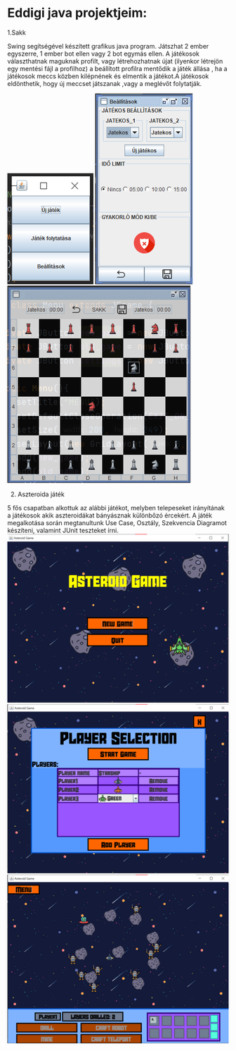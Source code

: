 # Eddigi java projektjeim:

1.Sakk

Swing segítségével készített grafikus java program.
Játszhat 2 ember egyszerre, 1 ember bot ellen vagy 2 bot egymás ellen. A játékosok választhatnak maguknak profilt, vagy létrehozhatnak újat (ilyenkor létrejön egy mentési fájl a profilhoz) a beállított profilra mentődik a játék állása , ha a játékosok meccs közben kilépnének és elmentik a játékot.A játékosok eldönthetik, hogy új meccset játszanak ,vagy a meglévőt folytatják.

![alt text](https://github.com/kayyer/seged/blob/main/progKepek/sakkMenu.png?raw=true)
![alt text](https://github.com/kayyer/seged/blob/main/progKepek/sakkBeallitasok.png?raw=true "Beállítások")
![alt text](https://github.com/kayyer/seged/blob/main/progKepek/sakkMenet.png?raw=true "Tábla")

2. Aszteroida játék

5 fős csapatban alkottuk az alábbi játékot, melyben telepeseket irányítának a játékosok akik aszteroidákat bányásznak különbőzó ércekért. A játék megalkotása során megtanultunk Use Case, Osztály, Szekvencia Diagramot készíteni, valamint JUnit teszteket írni.
![alt text](https://github.com/kayyer/seged/blob/main/progKepek/aszteroidaKezdo.png?raw=true)
![alt text](https://github.com/kayyer/seged/blob/main/progKepek/aszteroidaUjJatek.png?raw=true "Beállítások")
![alt text](https://github.com/kayyer/seged/blob/main/progKepek/aszteroidaJatek.png?raw=true "Tábla")

